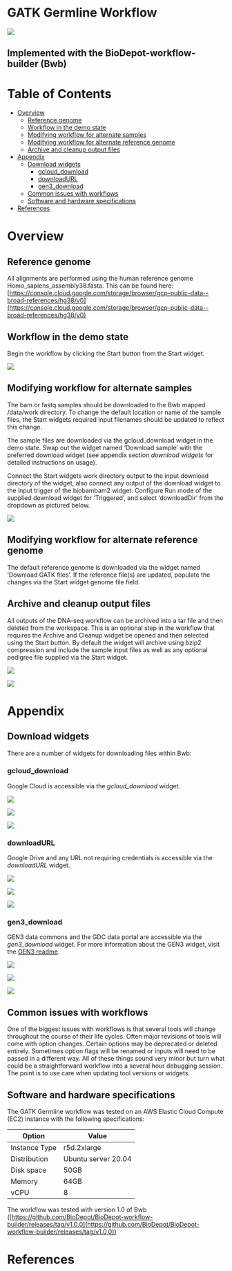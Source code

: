 # GATK Germline Workflow
![](images/image9.png)
## Implemented with the BioDepot-workflow-builder (Bwb)

# Table of Contents
* [Overview](#overview)
  * [Reference genome](#reference-genome)
  * [Workflow in the demo state](#workflow-in-the-demo-state)
  * [Modifying workflow for alternate samples](#modifying-workflow-for-alternate-samples)
  * [Modifying workflow for alternate reference genome](#modifying-workflow-for-alternate-reference-genome)
  * [Archive and cleanup output files](#archive-and-cleanup-output-files)
* [Appendix](#appendix)
  * [Download widgets](#download-widgets)
    * [gcloud_download](#gcloud_download)
    * [downloadURL](#downloadurl)
    * [gen3_download](#gen3_download)
  * [Common issues with workflows](#common-issues-with-workflows)
  * [Software and hardware specifications](#software-and-hardware-specifications)
* [References](#references)

# Overview

## Reference genome
All alignments are performed using the human reference genome Homo_sapiens_assembly38.fasta. This can be found here: [https://console.cloud.google.com/storage/browser/gcp-public-data--broad-references/hg38/v0](https://console.cloud.google.com/storage/browser/gcp-public-data--broad-references/hg38/v0)

## Workflow in the demo state
Begin the workflow by clicking the Start button from the Start widget.

![](images/image7.png)

## Modifying workflow for alternate samples
The bam or fastq samples should be downloaded to the Bwb mapped /data/work directory. To change the default location or name of the sample files, the Start widgets required input filenames should be updated to reflect this change.

The sample files are downloaded via the gcloud_download widget in the demo state. Swap out the widget named ‘Download sample’ with the preferred download widget (see appendix section _download widgets_ for detailed instructions on usage).

Connect the Start widgets work directory output to the input download directory of the widget, also connect any output of the download widget to the input trigger of the biobambam2 widget. Configure Run mode of the supplied download widget for ‘Triggered’, and select ‘downloadDir’ from the dropdown as pictured below.

![](images/image2.png)

## Modifying workflow for alternate reference genome
The default reference genome is downloaded via the widget named ‘Download GATK files’. If the reference file(s) are updated, populate the changes via the Start widget genome file field.

## Archive and cleanup output files
All outputs of the DNA-seq workflow can be archived into a tar file and then deleted from the workspace. This is an optional step in the workflow that requires the Archive and Cleanup widget be opened and then selected using the Start button.  By default the widget will archive using bzip2 compression and include the sample input files as well as any optional pedigree file supplied via the Start widget.

![](images/image5.png)

![](images/image1.png)

# Appendix
## Download widgets
There are a number of widgets for downloading files within Bwb:

### gcloud_download

Google Cloud is accessible via the _gcloud_download_ widget.

![](images/image6.png)

![](images/image14.png)

![](images/image13.png)

### downloadURL
Google Drive and any URL not requiring credentials is accessible via the _downloadURL_ widget.

![](images/image12.png)

![](images/image4.png)

![](images/image3.png)

### gen3_download
GEN3 data commons and the GDC data portal are accessible via the _gen3_download_ widget. For more information about the GEN3 widget, visit the [GEN3 readme](../GEN3readme.md).

![](images/image8.png)

![](images/image10.png)

![](images/image11.png)

## Common issues with workflows
One of the biggest issues with workflows is that several tools will change throughout the course of their life cycles. Often major revisions of tools will come with option changes. Certain options may be deprecated or deleted entirely. Sometimes option flags will be renamed or inputs will need to be passed in a different way. All of these things sound very minor but turn what could be a straightforward workflow into a several hour debugging session. The point is to use care when updating tool versions or widgets.

## Software and hardware specifications
The GATK Germline workflow was tested on an AWS Elastic Cloud Compute (EC2)  instance with the following specifications:

| Option | Value |
| - | - |
| Instance Type | r5d.2xlarge
| Distribution | Ubuntu server 20.04
| Disk space | 50GB
| Memory | 64GB
| vCPU | 8

The workflow was tested with version 1.0 of Bwb ([https://github.com/BioDepot/BioDepot-workflow-builder/releases/tag/v1.0,0](https://github.com/BioDepot/BioDepot-workflow-builder/releases/tag/v1.0,0))

# References
